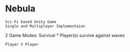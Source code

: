 # Nebula
```
Sci-Fi based Unity Game 
Single and Multiplayer Implementaion
```
2 Game Modes:
    Survival
						* Player(s) survive against waves
						
    
    
    
    Player V Player
    
